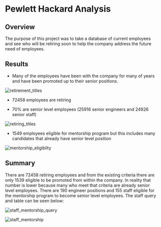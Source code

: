 # Pewlett Hackard Analysis
## Overview
The purpose of this project was to take a database of current employees and see who will be retiring soon to help the company address the future need of employees. 

## Results
- Many of the employees have been with the company for many of years and have been promoted up to their senior positions. 
 
![retirement_titles](https://user-images.githubusercontent.com/57120024/163038244-971d9236-2bad-4249-88cf-16b308f6b101.PNG)

- 72458 employees are retiring

- 70% are senior level employees (25916 senior engineers and 24926 senior staff)

![retiring_titles](https://user-images.githubusercontent.com/57120024/163035475-bbdf265c-2ed4-4b06-938c-a77b4cda6115.PNG)

- 1549 employees eligible for mentorship program but this includes many candidates that already have senior level position 
 
![mentorship_eligibilty](https://user-images.githubusercontent.com/57120024/163038381-8e1c314f-4db7-4309-bd73-780b15227898.PNG)

## Summary
There are 72458 retiring employees and from the existing criteria there are only 1539 eligible to be promoted from within the company. In reality that number is lower because many who meet that criteria are already senior level employees. There are 190 engineer positions and 155 staff eligible for the mentorship program to become senior level employees. The staff query and table can be seen below:

![staff_mentorship_query](https://user-images.githubusercontent.com/57120024/163042644-21bc1a7a-b7b3-406c-8a07-443a8c24cfae.PNG)

![staff_mentorship](https://user-images.githubusercontent.com/57120024/163042570-b9472106-4f39-4eda-bbb1-22ada0f98017.PNG)
